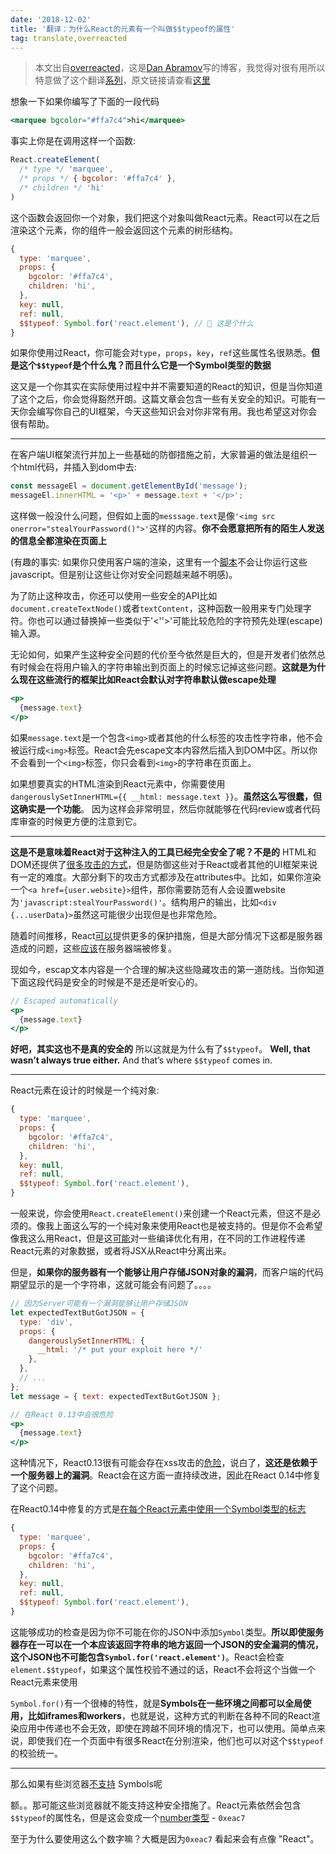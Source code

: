 ```yaml
---
date: '2018-12-02'
title: '翻译：为什么React的元素有一个叫做$$typeof的属性'
tag: translate,overreacted
---
```


> 本文出自[overreacted](https://overreacted.io/)，这是[Dan Abramov](https://mobile.twitter.com/dan_abramov)写的博客，我觉得对很有用所以特意做了这个翻译[系列](/posts/overreacted)，原文链接请查看[这里](https://overreacted.io/why-do-react-elements-have-typeof-property/)

想象一下如果你编写了下面的一段代码

```jsx
<marquee bgcolor="#ffa7c4">hi</marquee>
```
事实上你是在调用这样一个函数:

```jsx
React.createElement(
  /* type */ 'marquee',
  /* props */ { bgcolor: '#ffa7c4' },
  /* children */ 'hi'
)
```

这个函数会返回你一个对象，我们把这个对象叫做React元素。React可以在之后渲染这个元素，你的组件一般会返回这个元素的树形结构。

```jsx
{
  type: 'marquee',
  props: {
    bgcolor: '#ffa7c4',
    children: 'hi',
  },
  key: null,
  ref: null,
  $$typeof: Symbol.for('react.element'), // 🧐 这是个什么
}
```

如果你使用过React，你可能会对`type`，`props`，`key`，`ref`这些属性名很熟悉。**但是这个`$$typeof`是个什么鬼？而且什么它是一个Symbol类型的数据**

这又是一个你其实在实际使用过程中并不需要知道的React的知识，但是当你知道了这个之后，你会觉得豁然开朗。这篇文章会包含一些有关安全的知识。可能有一天你会编写你自己的UI框架，今天这些知识会对你非常有用。我也希望这对你会很有帮助。

---

在客户端UI框架流行并加上一些基础的防御措施之前，大家普遍的做法是组织一个html代码，并插入到dom中去:

```jsx
const messageEl = document.getElementById('message');
messageEl.innerHTML = '<p>' + message.text + '</p>';
```

这样做一般没什么问题，但假如上面的`messsage.text`是像`'<img src onerror="stealYourPassword()">'`这样的内容。**你不会愿意把所有的陌生人发送的信息全都渲染在页面上**

(有趣的事实: 如果你只使用客户端的渲染，这里有一个[脚本](https://gomakethings.com/preventing-cross-site-scripting-attacks-when-using-innerhtml-in-vanilla-javascript)不会让你运行这些javascript。但是别让这些让你对安全问题越来越不明感)。

为了防止这种攻击，你还可以使用一些安全的API比如`document.createTextNode()`或者`textContent`，这种函数一般用来专门处理字符。你也可以通过替换掉一些类似于'<''>'可能比较危险的字符预先处理(escape)输入源。

无论如何，如果产生这种安全问题的代价至今依然是巨大的，但是开发者们依然总有时候会在将用户输入的字符串输出到页面上的时候忘记掉这些问题。**这就是为什么现在这些流行的框架比如React会默认对字符串默认做escape处理**

```jsx
<p>
  {message.text}
</p>
```

如果`message.text`是一个包含`<img>`或者其他的什么标签的攻击性字符串，他不会被运行成`<img>`标签。React会先escape文本内容然后插入到DOM中区。所以你不会看到一个`<img>`标签，你只会看到`<img>`的字符串在页面上。

如果想要真实的HTML渲染到React元素中，你需要使用`dangerouslySetInnerHTML={{ __html: message.text }}`。**虽然这么写很蠢，但这确实是一个功能**。 因为这样会非常明显，然后你就能够在代码review或者代码库审查的时候更方便的注意到它。

---

**这是不是意味着React对于这种注入的工具已经完全安全了呢？不是的** HTML和DOM还提供了[很多攻击的方式](https://github.com/facebook/react/issues/3473#issuecomment-90594748)，但是防御这些对于React或者其他的UI框架来说有一定的难度。大部分剩下的攻击方式都涉及在attributes中。比如，如果你渲染一个`<a href={user.website}>`组件，那你需要防范有人会设置website为`'javascript:stealYourPassword()'`。结构用户的输出，比如`<div {...userData}>`虽然这可能很少出现但是也非常危险。

随着时间推移，React[可以](https://github.com/facebook/react/issues/10506)提供更多的保护措施，但是大部分情况下这都是服务器造成的问题，这些[应该](https://github.com/facebook/react/issues/3473#issuecomment-91327040)在服务器端被修复。

现如今，escap文本内容是一个合理的解决这些隐藏攻击的第一道防线。当你知道下面这段代码是安全的时候是不是还是听安心的。

```jsx
// Escaped automatically
<p>
  {message.text}
</p>
```

**好吧，其实这也不是真的安全的** 所以这就是为什么有了`$$typeof`。
**Well, that wasn’t always true either.** And that’s where `$$typeof` comes in.

---

React元素在设计的时候是一个纯对象:

```jsx
{
  type: 'marquee',
  props: {
    bgcolor: '#ffa7c4',
    children: 'hi',
  },
  key: null,
  ref: null,
  $$typeof: Symbol.for('react.element'),
}
```

一般来说，你会使用`React.createElement()`来创建一个React元素，但这不是必须的。像我上面这么写的一个纯对象来使用React也是被支持的。但是你不会希望像我这么用React，但是这[可能](https://github.com/facebook/react/pull/3583#issuecomment-90296667)对一些编译优化有用，在不同的工作进程传递React元素的对象数据，或者将JSX从React中分离出来。

但是，**如果你的服务器有一个能够让用户存储JSON对象的漏洞**，而客户端的代码期望显示的是一个字符串，这就可能会有问题了。。。。

```jsx
// 因为Server可能有一个漏洞能够让用户存储JSON
let expectedTextButGotJSON = {
  type: 'div',
  props: {
    dangerouslySetInnerHTML: {
      __html: '/* put your exploit here */'
    },
  },
  // ...
};
let message = { text: expectedTextButGotJSON };

// 在React 0.13中会很危险
<p>
  {message.text}
</p>
```

这种情况下，React0.13很有可能会存在xss攻击的[危险](http://danlec.com/blog/xss-via-a-spoofed-react-element)，说白了，**这还是依赖于一个服务器上的漏洞**。React会在这方面一直持续改进，因此在React 0.14中修复了这个问题。

在React0.14中修复的方式是[在每个React元素中使用一个Symbol类型的标志](https://github.com/facebook/react/pull/4832)

```jsx
{
  type: 'marquee',
  props: {
    bgcolor: '#ffa7c4',
    children: 'hi',
  },
  key: null,
  ref: null,
  $$typeof: Symbol.for('react.element'),
}
```

这能够成功的检查是因为你不可能在你的JSON中添加`Symbol`类型。**所以即使服务器存在一可以在一个本应该返回字符串的地方返回一个JSON的安全漏洞的情况，这个JSON也不可能包含`Symbol.for('react.element')`**。React会检查`element.$$typeof`，如果这个属性校验不通过的话，React不会将这个当做一个React元素来使用


`Symbol.for()`有一个很棒的特性，就是**Symbols在一些环境之间都可以全局使用，比如iframes和workers**，也就是说，这种方式的判断在各种不同的React渲染应用中传递也不会无效，即使在跨越不同环境的情况下，也可以使用。简单点来说，即使我们在一个页面中有很多React在分别渲染，他们也可以对这个`$$typeof`的校验统一。

---

那么如果有些浏览器[不支持](https://developer.mozilla.org/en-US/docs/Web/JavaScript/Reference/Global_Objects/Symbol#Browser_compatibility) Symbols呢


额。。那可能这些浏览器就不能支持这种安全措施了。React元素依然会包含`$$typeof`的属性名，但是这会变成一个[number类型](ttps://github.com/facebook/react/blob/8482cbe22d1a421b73db602e1f470c632b09f693/packages/shared/ReactSymbols.js#L14-L16) - `0xeac7`

至于为什么要使用这么个数字嘛？大概是因为`0xeac7` 看起来会有点像 "React"。